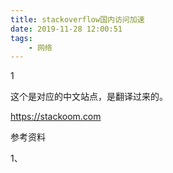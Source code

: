 ```yaml
---
title: stackoverflow国内访问加速
date: 2019-11-28 12:00:51
tags:
	- 网络
---
```


1

这个是对应的中文站点，是翻译过来的。

https://stackoom.com



参考资料

1、

